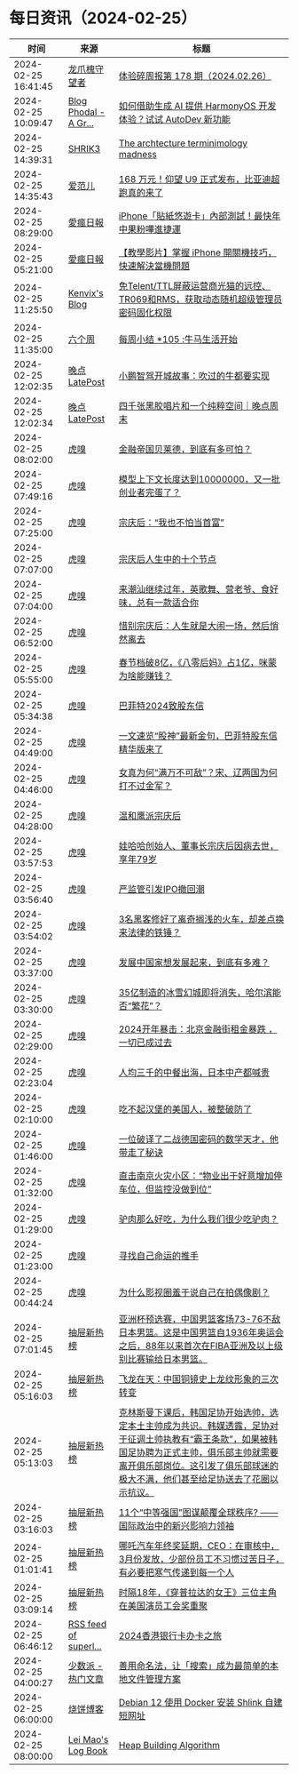 ﻿# 每日资讯（2024-02-25）

|时间|来源|标题|
|---|---|---|
|2024-02-25 16:41:45|[龙爪槐守望者](http://www.ftium4.com/rss.xml)|[体验碎周报第 178 期（2024.02.26）](https://www.ftium4.com/ux-weekly-178.html)|
|2024-02-25 10:09:47|[Blog Phodal - A Gr...](https://www.phodal.com/blog/feeds/rss/)|[如何借助生成 AI 提供 HarmonyOS 开发体验？试试 AutoDev 新功能](http://www.phodal.com/blog/autodev-aigc-for-harmonyos/)|
|2024-02-25 14:39:31|[SHRIK3](https://shrik3.com/index.xml)|[The archtecture terminimology madness](https://shrik3.com/post/term_madness/)|
|2024-02-25 14:35:43|[爱范儿](https://www.ifanr.com/feed)|[168 万元！仰望 U9 正式发布，比亚迪超跑真的来了](https://www.ifanr.com/1576109?utm_source=rss&utm_medium=rss&utm_campaign=)|
|2024-02-25 08:29:00|[愛瘋日報](http://www.iphonetaiwan.org/feeds/posts/default)|[iPhone「貼紙悠遊卡」內部測試！最快年中果粉嗶進捷運](https://www.iphonetaiwan.org/2024/02/iphone-easycard-stickers.html)|
|2024-02-25 05:21:00|[愛瘋日報](http://www.iphonetaiwan.org/feeds/posts/default)|[【教學影片】掌握 iPhone 開關機技巧，快速解決當機問題](https://www.iphonetaiwan.org/2024/02/iphone-power-on-off-guide.html)|
|2024-02-25 11:25:50|[Kenvix's Blog](https://kenvix.com/rss.xml)|[免Telent/TTL屏蔽运营商光猫的远控、TR069和RMS，获取动态随机超级管理员密码固化权限](https://kenvix.com/post/block-tr069-and-rms/)|
|2024-02-25 11:35:00|[六个周](https://blog.liugezhou.online/atom.xml)|[每周小结 *105 :牛马生活开始](https://blog.liugezhou.online/202406-No105/)|
|2024-02-25 12:02:35|[晚点LatePost](https://feedpress.me/wx-postlate)|[小鹏智驾开城故事：吹过的牛都要实现](http://mp.weixin.qq.com/s?__biz=MzU3Mjk1OTQ0Ng%3D%3D&mid=2247512904&idx=2&sn=bccde75a7ff4ad5e8479e064bae806eb)|
|2024-02-25 12:02:34|[晚点LatePost](https://feedpress.me/wx-postlate)|[四千张黑胶唱片和一个纯粹空间｜晚点周末](http://mp.weixin.qq.com/s?__biz=MzU3Mjk1OTQ0Ng%3D%3D&mid=2247512904&idx=1&sn=5c960c8fa212d34751e969fd22762c0e)|
|2024-02-25 08:02:00|[虎嗅](https://rss.huxiu.com/)|[金融帝国贝莱德，到底有多可怕？](https://www.huxiu.com/article/2706104.html?f=rss)|
|2024-02-25 07:49:16|[虎嗅](https://rss.huxiu.com/)|[模型上下文长度达到10000000，又一批创业者完蛋了？](https://www.huxiu.com/article/2712267.html?f=rss)|
|2024-02-25 07:25:00|[虎嗅](https://rss.huxiu.com/)|[宗庆后：“我也不怕当首富”](https://www.huxiu.com/article/2712271.html?f=rss)|
|2024-02-25 07:07:00|[虎嗅](https://rss.huxiu.com/)|[宗庆后人生中的十个节点](https://www.huxiu.com/article/2711797.html?f=rss)|
|2024-02-25 07:04:00|[虎嗅](https://rss.huxiu.com/)|[来潮汕继续过年，英歌舞、营老爷、食好味，总有一款适合你](https://www.huxiu.com/article/2708135.html?f=rss)|
|2024-02-25 06:52:00|[虎嗅](https://rss.huxiu.com/)|[惜别宗庆后：人生就是大闹一场，然后悄然离去](https://www.huxiu.com/article/2711814.html?f=rss)|
|2024-02-25 05:55:00|[虎嗅](https://rss.huxiu.com/)|[春节档破8亿，《八零后妈》占1亿，咪蒙为啥能赚钱？](https://www.huxiu.com/article/2707088.html?f=rss)|
|2024-02-25 05:34:38|[虎嗅](https://rss.huxiu.com/)|[巴菲特2024致股东信](https://www.huxiu.com/article/2711767.html?f=rss)|
|2024-02-25 04:49:00|[虎嗅](https://rss.huxiu.com/)|[一文速览“股神”最新金句，巴菲特股东信精华版来了](https://www.huxiu.com/article/2711775.html?f=rss)|
|2024-02-25 04:46:00|[虎嗅](https://rss.huxiu.com/)|[女真为何“满万不可敌”？宋、辽两国为何打不过金军？](https://www.huxiu.com/article/2709801.html?f=rss)|
|2024-02-25 04:28:00|[虎嗅](https://rss.huxiu.com/)|[温和鹰派宗庆后](https://www.huxiu.com/article/263740.html?f=rss)|
|2024-02-25 03:57:53|[虎嗅](https://rss.huxiu.com/)|[娃哈哈创始人、董事长宗庆后因病去世，享年79岁](https://www.huxiu.com/article/2711537.html?f=rss)|
|2024-02-25 03:56:40|[虎嗅](https://rss.huxiu.com/)|[严监管引发IPO撤回潮](https://www.huxiu.com/article/2709072.html?f=rss)|
|2024-02-25 03:54:02|[虎嗅](https://rss.huxiu.com/)|[3名黑客修好了离奇搁浅的火车，却差点换来法律的铁锤？](https://www.huxiu.com/article/2705522.html?f=rss)|
|2024-02-25 03:37:00|[虎嗅](https://rss.huxiu.com/)|[发展中国家想发展起来，到底有多难？](https://www.huxiu.com/article/2709412.html?f=rss)|
|2024-02-25 03:30:00|[虎嗅](https://rss.huxiu.com/)|[35亿制造的冰雪幻城即将消失，哈尔滨能否“繁花”？](https://www.huxiu.com/article/2710991.html?f=rss)|
|2024-02-25 02:29:00|[虎嗅](https://rss.huxiu.com/)|[2024开年暴击：北京金融街租金暴跌 ，一切已成过去](https://www.huxiu.com/article/2709444.html?f=rss)|
|2024-02-25 02:23:04|[虎嗅](https://rss.huxiu.com/)|[人均三千的中餐出海，日本中产都喊贵](https://www.huxiu.com/article/2710989.html?f=rss)|
|2024-02-25 02:10:00|[虎嗅](https://rss.huxiu.com/)|[吃不起汉堡的美国人，被整破防了](https://www.huxiu.com/article/2705876.html?f=rss)|
|2024-02-25 01:46:00|[虎嗅](https://rss.huxiu.com/)|[一位破译了二战德国密码的数学天才，他带走了秘诀](https://www.huxiu.com/article/2710981.html?f=rss)|
|2024-02-25 01:32:00|[虎嗅](https://rss.huxiu.com/)|[直击南京火灾小区：“物业出于好意增加停车位，但监控没做到位”](https://www.huxiu.com/article/2710976.html?f=rss)|
|2024-02-25 01:29:00|[虎嗅](https://rss.huxiu.com/)|[驴肉那么好吃，为什么我们很少吃驴肉？](https://www.huxiu.com/article/2709070.html?f=rss)|
|2024-02-25 01:23:00|[虎嗅](https://rss.huxiu.com/)|[寻找自己命运的推手](https://www.huxiu.com/article/2710509.html?f=rss)|
|2024-02-25 00:44:24|[虎嗅](https://rss.huxiu.com/)|[为什么影视圈羞于说自己在拍偶像剧？](https://www.huxiu.com/article/2709798.html?f=rss)|
|2024-02-25 07:01:45|[抽屉新热榜](http://dig.chouti.com/feed.xml)|[亚洲杯预选赛，中国男篮客场73-76不敌日本男篮。这是中国男篮自1936年奥运会之后，88年以来首次在FIBA亚洲及以上级别比赛输给日本男篮。](https://dig.chouti.com/link/41631069)|
|2024-02-25 05:16:03|[抽屉新热榜](http://dig.chouti.com/feed.xml)|[飞龙在天：中国铜镜史上龙纹形象的三次转变](https://dig.chouti.com/link/41630499)|
|2024-02-25 05:13:03|[抽屉新热榜](http://dig.chouti.com/feed.xml)|[克林斯曼下课后，韩国足协开始选帅，选定本土主帅成为共识。韩媒透露，足协对于征调土帅执教有“霸王条款”，如果被韩国足协聘为正式主帅，俱乐部主帅就需要离开俱乐部岗位。这引发了俱乐部球迷的极大不满，他们甚至给足协送去了花圈以示抗议。](https://dig.chouti.com/link/41630460)|
|2024-02-25 03:16:03|[抽屉新热榜](http://dig.chouti.com/feed.xml)|[11个“中等强国”图谋颠覆全球秩序? ——国际政治中的新兴影响力领袖](https://dig.chouti.com/link/41629698)|
|2024-02-25 01:01:41|[抽屉新热榜](http://dig.chouti.com/feed.xml)|[哪吒汽车年终奖延期，CEO：在审核中，3月份发放，少部份员工不习惯过苦日子，有必要把寒气传递到每一个人](https://dig.chouti.com/link/41628644)|
|2024-02-25 03:09:14|[抽屉新热榜](http://dig.chouti.com/feed.xml)|[时隔18年，《穿普拉达的女王》三位主角在美国演员工会奖重聚](https://dig.chouti.com/link/41629608)|
|2024-02-25 06:46:12|[RSS feed of superl...](https://raw.githubusercontent.com/superleeyom/blog/master/feed.xml)|[2024香港银行卡办卡之旅](https://github.com/superleeyom/blog/issues/58)|
|2024-02-25 04:00:27|[少数派 - 热门文章](https://rss.mifaw.com/articles/5c8bb11a3c41f61efd36683e/5c92450e3882afa09dff5928)|[善用命名法，让「搜索」成为最简单的本地文件管理方案](https://sspai.com/post/86393)|
|2024-02-25 06:00:00|[烧饼博客](https://u.sb/rss.xml)|[Debian 12 使用 Docker 安装 Shlink 自建短网址](https://u.sb/docker-shlink/)|
|2024-02-25 08:00:00|[Lei Mao's Log Book](https://leimao.github.io/atom.xml)|[Heap Building Algorithm](https://leimao.github.io/blog/Heap-Building-Asymptotic-Algorithm/)|
